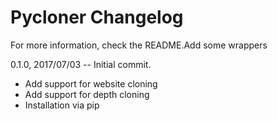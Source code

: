 Pycloner Changelog
======================

For more information, check the README.Add some wrappers

0.1.0, 2017/07/03 -- Initial commit.
- Add support for website cloning
- Add support for depth cloning
- Installation via pip
